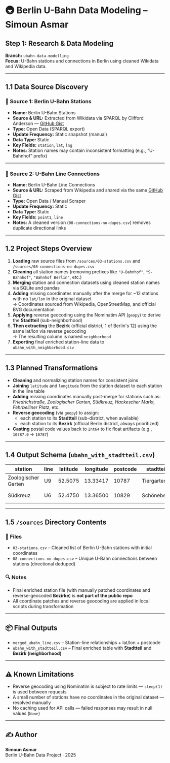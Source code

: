 # 🚇 Berlin U-Bahn Data Modeling – Simoun Asmar

## Step 1: Research & Data Modeling  
**Branch:** `ubahn-data-modelling`  
**Focus:** U-Bahn stations and connections in Berlin using cleaned Wikidata and Wikipedia data.

---

## 1.1 Data Source Discovery

### 📍 Source 1: Berlin U-Bahn Stations
- **Name:** Berlin U-Bahn Stations  
- **Source & URL:** Extracted from Wikidata via SPARQL by Clifford Anderson — [GitHub Gist](https://gist.github.com/CliffordAnderson/7fb7473af31f9343f8a55518545480a0)  
- **Type:** Open Data (SPARQL export)  
- **Update Frequency:** Static snapshot (manual)  
- **Data Type:** Static  
- **Key Fields:** `station`, `lat`, `lng`  
- **Notes:** Station names may contain inconsistent formatting (e.g., “U-Bahnhof” prefix)

---

### 🔗 Source 2: U-Bahn Line Connections
- **Name:** Berlin U-Bahn Line Connections  
- **Source & URL:** Scraped from Wikipedia and shared via the same [GitHub Gist](https://gist.github.com/CliffordAnderson/7fb7473af31f9343f8a55518545480a0)  
- **Type:** Open Data / Manual Scraper  
- **Update Frequency:** Static  
- **Data Type:** Static  
- **Key Fields:** `point1`, `line`  
- **Notes:** A cleaned version (`08-connections-no-dupes.csv`) removes duplicate directional links

---

## 1.2 Project Steps Overview

1. **Loading** raw source files from `/sources/03-stations.csv` and `/sources/08-connections-no-dupes.csv`
2. **Cleaning** all station names (removing prefixes like `"U-Bahnhof"`, `"S-Bahnhof"`, `"Bahnhof Berlin"`, etc.)
3. **Merging** station and connection datasets using cleaned station names via SQLite and pandas
4. **Adding** missing coordinates manually after the merge for ~12 stations with no `lat/lon` in the original dataset  
   → Coordinates sourced from Wikipedia, OpenStreetMap, and official BVG documentation
5. **Applying** reverse geocoding using the Nominatim API (`geopy`) to derive the **Stadtteil** (sub-neighborhood)
6. **Then extracting** the **Bezirk** (official district, 1 of Berlin's 12) using the same lat/lon via reverse geocoding  
   → The resulting column is named `neighborhood`
7. **Exporting** final enriched station–line data to `ubahn_with_neighborhood.csv` 

---

## 1.3 Planned Transformations

- **Cleaning** and normalizing station names for consistent joins
- **Joining** `latitude` and `longitude` from the station dataset to each station in the line table
- **Adding** missing coordinates manually post-merge for stations such as:  
  *Friedrichstraße, Zoologischer Garten, Südkreuz, Hackescher Markt, Fehrbelliner Platz*, etc.  
- **Reverse geocoding** (via `geopy`) to assign:
  - each station to its **Stadtteil** (sub-district, when available)
  - each station to its **Bezirk** (official Berlin district, always prioritized)
- **Casting** postal code values back to `Int64` to fix float artifacts (e.g., `10787.0` → `10787`)

---

## 1.4 Output Schema (`ubahn_with_stadtteil.csv`)

| station             | line | latitude | longitude | postcode | stadtteil          | neighborhood           |
|---------------------|------|----------|-----------|----------|---------------------|-------------------------|
| Zoologischer Garten | U9   | 52.5075  | 13.33417  | 10787    | Tiergarten          | Charlottenburg-Wilmersdorf |
| Südkreuz            | U6   | 52.4750  | 13.36500  | 10829    | Schöneberg          | Tempelhof-Schöneberg   |

---

## 1.5 `/sources` Directory Contents

### 📂 Files
- `03-stations.csv` – Cleaned list of Berlin U-Bahn stations with initial coordinates
- `08-connections-no-dupes.csv` – Unique U-Bahn connections between stations (directional deduped)

### 🔍 Notes
- Final enriched station file (with manually patched coordinates and reverse-geocoded **Bezirke**) is **not part of the public repo**
- All coordinate patches and reverse geocoding are applied in local scripts during transformation

---

## 📦 Final Outputs

- `merged_ubahn_line.csv` – Station–line relationships + lat/lon + postcode
- `ubahn_with_stadtteil.csv` – Final enriched table with **Stadtteil** and **Bezirk (neighborhood)**

---

## ⚠️ Known Limitations

- Reverse geocoding using Nominatim is subject to rate limits — `sleep(1)` is used between requests
- A small number of stations have no coordinates in the original dataset — resolved manually
- No caching used for API calls — failed responses may result in null values (`None`)

---

## ✍️ Author

**Simoun Asmar**  
Berlin U-Bahn Data Project · 2025
